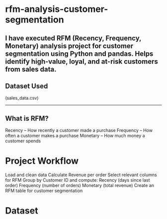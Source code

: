 # rfm-analysis-customer-segmentation
I have executed RFM (Recency, Frequency, Monetary) analysis project for customer segmentation using Python and pandas. Helps identify high-value, loyal, and at-risk customers from sales data.
---

## Dataset Used
(sales_data.csv)

---
## What is RFM?
Recency – How recently a customer made a purchase
Frequency – How often a customer makes a purchase
Monetary – How much money a customer spends

# Project Workflow
Load and clean data
Calculate Revenue per order
Select relevant columns for RFM
Group by Customer ID and compute:
Recency (days since last order)
Frequency (number of orders)
Monetary (total revenue)
Create an RFM table for customer segmentation
# Dataset 
